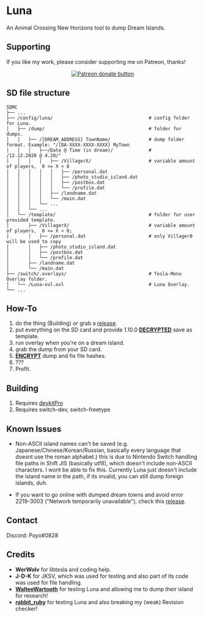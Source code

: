 # Luna
An Animal Crossing New Horizons tool to dump Dream Islands.

## Supporting

If you like my work, please consider supporting me on Patreon, thanks!

<p align="center">
<a href="https://www.patreon.com/Ixarus"><img src="https://c5.patreon.com/external/logo/become_a_patron_button.png" alt="Patreon donate button" /> </a>
</p>

## SD file structure

    SDMC
    ├── ...
    ├── /config/luna/                                   # config folder for Luna.
    │   ├── /dump/                                      # folder for dumps.
    │   │   ├── /[DREAM_ADDRESS] TownName/              # dump folder format. Example: "/[DA-XXXX-XXXX-XXXX] MyTown
    │   │   │   ├──/Date @ Time (in dream)/             #                               /12.12.2020 @ 4.20/"
    │   │   │   │   ├── /VillagerX/                     # variable amount of players,  0 <= X < 8
    │   │   │   │   │   ├── /personal.dat
    │   │   │   │   │   ├── /photo_studio_island.dat
    │   │   │   │   │   ├── /postbox.dat
    │   │   │   │   │   └── /profile.dat
    │   │   │   │   ├── /landname.dat
    │   │   │   │   └── /main.dat
    │   │   │   └── ...   
    │   │   └── ...   
    │   └── /template/                                  # folder for user provided template.
    │       ├── /VillagerX/                             # variable amount of players,  0 <= X < 8; 
    │       │   ├── /personal.dat                       # only Villager0 will be used to copy
    │       │   ├── /photo_studio_island.dat
    │       │   ├── /postbox.dat
    │       │   └── /profile.dat
    │       ├── /landname.dat
    │       └── /main.dat
    ├── /switch/.overlays/                              # Tesla-Menu Overlay folder.
    │   └── /Luna-ovl.ovl                               # Luna Overlay.
    └── ...

## How-To

1. do the thing (Building) or grab a [release](https://github.com/Ixaruz/Luna-ovl/releases/latest).
2. put everything on the SD card and provide 1.10.0 [**DECRYPTED**](https://github.com/Ixaruz/HorizonCrypt/releases/latest) save as template.
3. run overlay when you're on a dream island.
4. grab the dump from your SD card.
5. [**ENCRYPT**](https://github.com/Ixaruz/HorizonCrypt/releases/latest) dump and fix file hashes.
7. ???
8. Profit. 

## Building
1. Requires [devkitPro](https://devkitpro.org/)
2. Requires switch-dev, switch-freetype
## Known Issues

- Non-ASCII island names can't be saved (e.g. Japanese/Chinese/Korean/Russian, basically every language that doesnt use the roman alphabet.)
  this is due to Nintendo Switch handling file paths in Shift JIS (basically utf8), which doesn't include non-ASCII characters.
  I wont be able to fix this. Currently Luna just doesn't include the island name in the path, if its invalid, you can still dump foreign islands, duh.

- If you want to go online with dumped dream towns and avoid error 2219-3003 ("Network temporarily unavailable"),
  check this [release](https://github.com/Ixaruz/Luna/releases/tag/0.4.1).

## Contact
Discord: Poyo#0828

## Credits
- **WerWolv** for libtesla and coding help.
- **J-D-K** for JKSV, which was used for testing and also part of its code was used for file handling.
- [**WalteeWartooth**](https://www.reddit.com/user/WalteeWartooth/) for testing Luna and allowing me to dump their island for research!
- [**rabbit_ruby**](https://www.reddit.com/user/rabbit_ruby/) for testing Luna and also breaking my (weak) Revision checker!
